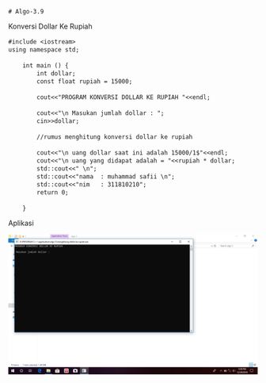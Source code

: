     # Algo-3.9
Konversi Dollar Ke Rupiah

    #include <iostream>
    using namespace std;

        int main () {
            int dollar;
            const float rupiah = 15000;

            cout<<"PROGRAM KONVERSI DOLLAR KE RUPIAH "<<endl;

            cout<<"\n Masukan jumlah dollar : ";
            cin>>dollar;

            //rumus menghitung konversi dollar ke rupiah

            cout<<"\n uang dollar saat ini adalah 15000/1$"<<endl;
            cout<<"\n uang yang didapat adalah = "<<rupiah * dollar;
            std::cout<<" \n";
            std::cout<<"nama  : muhammad safii \n";
            std::cout<<"nim   : 311810210";
            return 0;

        }
        
   Aplikasi
   
   ![img](https://github.com/muhammadyusufalfaqih/Algo-3.9/blob/master/dollar%20ke%20rupiah%20img.png)
